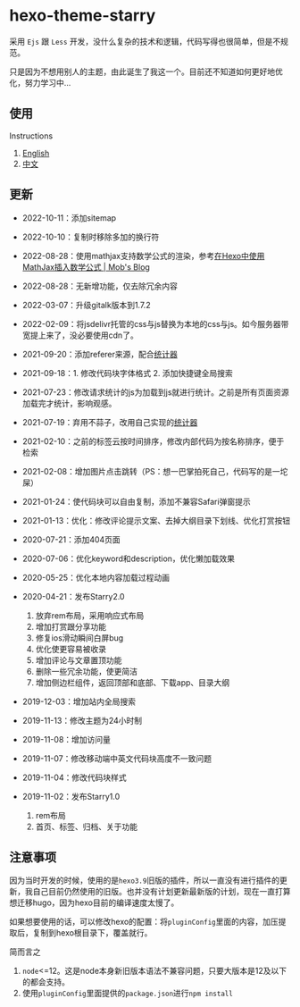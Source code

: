 # hexo-theme-starry

采用 `Ejs` 跟 `Less` 开发，没什么复杂的技术和逻辑，代码写得也很简单，但是不规范。

只是因为不想用别人的主题，由此诞生了我这一个。目前还不知道如何更好地优化，努力学习中...


## 使用

Instructions

1. [English](https://github.com/meethigher/hexo-theme-starry/blob/master/README.en.md)
2. [中文](https://github.com/meethigher/hexo-theme-starry/blob/master/README.zn.md)

## 更新

* 2022-10-11：添加sitemap

* 2022-10-10：复制时移除多加的换行符

* 2022-08-28：使用mathjax支持数学公式的渲染，参考[在Hexo中使用MathJax插入数学公式 | Mob's Blog](http://blog.mobing.net/content/hexo/hexo-mathjax.html)

* 2022-08-28：无新增功能，仅去除冗余内容

* 2022-03-07：升级gitalk版本到1.7.2

* 2022-02-09：将jsdelivr托管的css与js替换为本地的css与js。如今服务器带宽提上来了，没必要使用cdn了。

* 2021-09-20：添加referer来源，配合[统计器](https://github.com/meethigher/count-for-page)

* 2021-09-18：1. 修改代码块字体格式 2. 添加快捷键全局搜索

* 2021-07-23：修改请求统计的js为加载到js就进行统计。之前是所有页面资源加载完才统计，影响观感。

* 2021-07-19：弃用不蒜子，改用自己实现的[统计器](https://github.com/meethigher/count-for-page)

* 2021-02-10：之前的标签云按时间排序，修改内部代码为按名称排序，便于检索

* 2021-02-08：增加图片点击跳转（PS：想一巴掌拍死自己，代码写的是一坨屎）

* 2021-01-24：使代码块可以自由复制，添加不兼容Safari弹窗提示

* 2021-01-13：优化：修改评论提示文案、去掉大纲目录下划线、优化打赏按钮

* 2020-07-21：添加404页面

* 2020-07-06：优化keyword和description，优化懒加载效果

* 2020-05-25：优化本地内容加载过程动画

* 2020-04-21：发布Starry2.0
  1. 放弃rem布局，采用响应式布局
  2. 增加打赏跟分享功能
  3. 修复ios滑动瞬间白屏bug
  4. 优化使更容易被收录
  5. 增加评论与文章置顶功能
  6. 删除一些冗余功能，使更简洁
  7. 增加侧边栏组件，返回顶部和底部、下载app、目录大纲

* 2019-12-03：增加站内全局搜索
* 2019-11-13：修改主题为24小时制

* 2019-11-08：增加访问量
* 2019-11-07：修改移动端中英文代码块高度不一致问题

* 2019-11-04：修改代码块样式

* 2019-11-02：发布Starry1.0
  1. rem布局
  2. 首页、标签、归档、关于功能

## 注意事项

因为当时开发的时候，使用的是`hexo3.9`旧版的插件，所以一直没有进行插件的更新，我自己目前仍然使用的旧版。也并没有计划更新最新版的计划，现在一直打算想迁移hugo，因为hexo目前的编译速度太慢了。

如果想要使用的话，可以修改hexo的配置：将`pluginConfig`里面的内容，加压提取后，复制到hexo根目录下，覆盖就行。

简而言之

1. `node`<=12。这是node本身新旧版本语法不兼容问题，只要大版本是12及以下的都会支持。
2. 使用`pluginConfig`里面提供的`package.json`进行`npm install`
